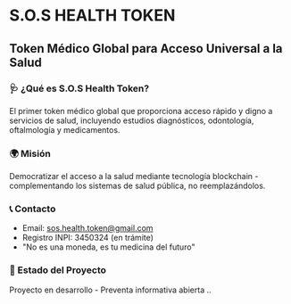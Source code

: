 # S.O.S HEALTH TOKEN

## Token Médico Global para Acceso Universal a la Salud

### 🩺 ¿Qué es S.O.S Health Token?
El primer token médico global que proporciona acceso rápido y digno a servicios de salud, incluyendo estudios diagnósticos, odontología, oftalmología y medicamentos.

### 🌍 Misión  
Democratizar el acceso a la salud mediante tecnología blockchain - complementando los sistemas de salud pública, no reemplazándolos.

### 📞 Contacto
- Email: sos.health.token@gmail.com  
- Registro INPI: 3450324 (en trámite)
- "No es una moneda, es tu medicina del futuro"

### 🚀 Estado del Proyecto
Proyecto en desarrollo - Preventa informativa abierta
..
